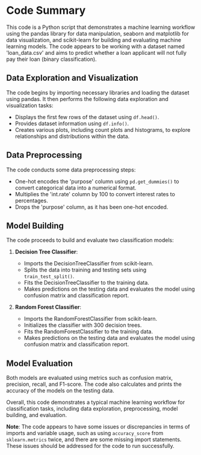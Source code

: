 # Code Summary

This code is a Python script that demonstrates a machine learning workflow using the pandas library for data manipulation, seaborn and matplotlib for data visualization, and scikit-learn for building and evaluating machine learning models. The code appears to be working with a dataset named 'loan_data.csv' and aims to predict whether a loan applicant will not fully pay their loan (binary classification).

## Data Exploration and Visualization

The code begins by importing necessary libraries and loading the dataset using pandas. It then performs the following data exploration and visualization tasks:
- Displays the first few rows of the dataset using `df.head()`.
- Provides dataset information using `df.info()`.
- Creates various plots, including count plots and histograms, to explore relationships and distributions within the data.

## Data Preprocessing

The code conducts some data preprocessing steps:
- One-hot encodes the 'purpose' column using `pd.get_dummies()` to convert categorical data into a numerical format.
- Multiplies the 'int.rate' column by 100 to convert interest rates to percentages.
- Drops the 'purpose' column, as it has been one-hot encoded.

## Model Building

The code proceeds to build and evaluate two classification models:
1. **Decision Tree Classifier**:
   - Imports the DecisionTreeClassifier from scikit-learn.
   - Splits the data into training and testing sets using `train_test_split()`.
   - Fits the DecisionTreeClassifier to the training data.
   - Makes predictions on the testing data and evaluates the model using confusion matrix and classification report.

2. **Random Forest Classifier**:
   - Imports the RandomForestClassifier from scikit-learn.
   - Initializes the classifier with 300 decision trees.
   - Fits the RandomForestClassifier to the training data.
   - Makes predictions on the testing data and evaluates the model using confusion matrix and classification report.

## Model Evaluation

Both models are evaluated using metrics such as confusion matrix, precision, recall, and F1-score. The code also calculates and prints the accuracy of the models on the testing data.

Overall, this code demonstrates a typical machine learning workflow for classification tasks, including data exploration, preprocessing, model building, and evaluation.

**Note**: The code appears to have some issues or discrepancies in terms of imports and variable usage, such as using `accuracy_score` from `sklearn.metrics` twice, and there are some missing import statements. These issues should be addressed for the code to run successfully.

